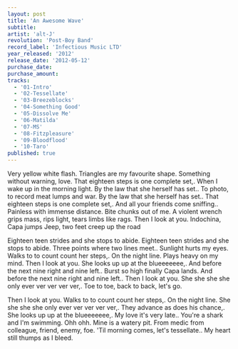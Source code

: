 ```yaml
---
layout: post
title: 'An Awesome Wave'
subtitle: 
artist: 'alt-J'
revolution: 'Post-Boy Band'
record_label: 'Infectious Music LTD'
year_released: '2012'
release_date: '2012-05-12'
purchase_date: 
purchase_amount: 
tracks:
  - '01-Intro'
  - '02-Tessellate'
  - '03-Breezeblocks'
  - '04-Something Good'
  - '05-Dissolve Me'
  - '06-Matilda'
  - '07-MS'
  - '08-Fitzpleasure'
  - '09-Bloodflood'
  - '10-Taro'
published: true
---
```


Very yellow white flash. Triangles are my favourite shape. Something without warning, love. That eighteen steps is one complete set,. When I wake up in the morning light. By the law that she herself has set.. To photo, to record meat lumps and war. By the law that she herself has set.. That eighteen steps is one complete set,. And all your friends come sniffing.. Painless with immense distance. Bite chunks out of me. A violent wrench grips mass, rips light, tears limbs like rags. Then I look at you. Indochina, Capa jumps Jeep, two feet creep up the road

Eighteen teen strides and she stops to abide. Eighteen teen strides and she stops to abide. Three points where two lines meet.. Sunlight hurts my eyes. Walks to to count count her steps,. On the night line. Plays heavy on my mind. Then I look at you. She looks up up at the blueeeeeee,. And before the next nine right and nine left.. Burst so high finally Capa lands. And before the next nine right and nine left.. Then I look at you. She she she she only ever ver ver ver ver,. Toe to toe, back to back, let's go.

Then I look at you. Walks to to count count her steps,. On the night line. She she she she only ever ver ver ver ver,. They advance as does his chance,. She looks up up at the blueeeeeee,. My love it's very late.. You're a shark and I'm swimming. Ohh ohh. Mine is a watery pit. From medic from colleague, friend, enemy, foe. 'Til morning comes, let's tessellate.. My heart still thumps as I bleed.

